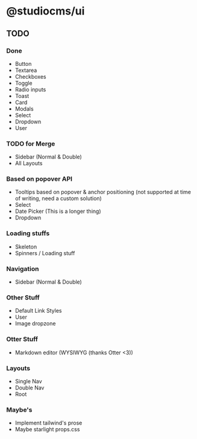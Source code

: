 # @studiocms/ui

## TODO

### Done
- Button
- Textarea
- Checkboxes
- Toggle
- Radio inputs
- Toast
- Card
- Modals
- Select
- Dropdown
- User

### TODO for Merge
- Sidebar (Normal & Double)
- All Layouts

### Based on popover API
- Tooltips based on popover & anchor positioning (not supported at time of writing, need a custom solution)
- Select
- Date Picker (This is a longer thing)
- Dropdown

### Loading stuffs
- Skeleton
- Spinners / Loading stuff

### Navigation
- Sidebar (Normal & Double)

### Other Stuff
- Default Link Styles
- User
- Image dropzone

### Otter Stuff
- Markdown editor (WYSIWYG (thanks Otter <3))

### Layouts
- Single Nav
- Double Nav
- Root

### Maybe's
- Implement tailwind's prose
- Maybe starlight props.css
